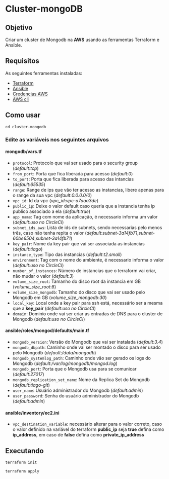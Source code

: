 # Cluster-mongoDB

## Objetivo

Criar um cluster de Mongodb na **AWS** usando as ferramentas Terraform e Ansible.


## Requisitos
As seguintes ferramentas instaladas:
* [Terraform](https://www.terraform.io/downloads.html)
* [Ansible](https://docs.ansible.com/ansible/latest/installation_guide/intro_installation.html)
* [Credencias AWS](https://docs.aws.amazon.com/IAM/latest/UserGuide/id_roles_create.html)
* [AWS cli](https://docs.aws.amazon.com/pt_br/cli/latest/userguide/installing.html)

## Como usar
```
cd cluster-mongodb
```

### Edite as variáveis nos seguintes arquivos


#### mongodb/vars.tf

* `protocol`: Protocolo que vai ser usado para o security group (*default*:*tcp*)
* `from_port`: Porta que fica liberada para acesso (*default*:*0*)
* `to_port`: Porta que fica liberada para acesso das intancias (*default*:*65535*)
* `range`: Range de ips que vão ter acesso as instancias, libere apenas para o range da sua vpc (*default*:*0.0.0.0/0*)
* `vpc_id`: Id da vpc (*vpc_id*:*vpc-a7aaa3de*)
* `public_ip`: Deixe o valor default caso queria que a instancia tenha ip publico associado a ela (*default*:*true*)
* `app_name`: Tag com nome da aplicação, é necessario informa um valor (*default*:*uso no CircleCI*)
* `subnet_ids_aws`: Lista de ids de subnets, sendo necessarias pelo menos três, caso não tenha repita o valor (*default*:*subnet-3a14fb71*,*subnet-60be6504*,*subnet-3a14fb71*)
* `key_pair`: Nome da key pair que vai ser associada as instancias (*default*:*tiago*)
* `instance_type`: Tipo das instancias (*default*:*t2.small*)
* `environment`: Tag com o nome do ambiente, é necessario informa o valor (*default*:*uso no CircleCI*)
* `number_of_instances`: Número de instancias que o terraform vai criar, não mudar o valor (*default*:*3*)
* `volume_size_root`: Tamanho do disco root da instancia em GB (*volume_size_root*:*8*)
* `volume_size_mongodb`: Tamanho do disco que vai ser usado pelo Mongodb em GB (*volume_size_mongodb*:*30*)
* `local_key`: Local onde a key pair para ssh está, necessário ser a mesma que a **key_pair** (*default*:*uso no CircleCI*)
* `domain`: Dominio onde vai ser criar as entradas de DNS para o cluster de Mongodb (*default*:*uso no CircleCI*)


#### ansible/roles/mongod/defaults/main.tf

* `mongodb_version`: Versão do Mongodb que vai ser instalada (*default*:*3.4*)
* `mongodb_dbpath`: Caminho onde vai ser montado o disco para ser usado pelo Mongodb (*default*:*/data/mongodb*)
* `mongodb_systemlog_path`: Caminho onde vão ser gerado os logs do Mongodb (*default*:*/var/log/mongodb/mongod.log*)
* `mongodb_port`: Porta que o Mongodb usa para se comunicar (*default*:*27017*)
* `mongodb_replication_set_name`: Nome da Replica Set do Mongodb (*default*:*tiago-git*)
* `user_name`: Usuário administrador do Mongodb (*default*:*admin*)
* `user_password`: Senha do usuário administrador do Mongodb (*default*:*admin*)


#### ansible/inventory/ec2.ini

* `vpc_destination_variable`: necessário alterar para o valor correto, caso o valor definido na variável do terraform **public_ip** seja **true** defina como **ip_address**, em caso de **false** defina como **private_ip_address**


## Executando
```
terraform init

terraform apply

```
